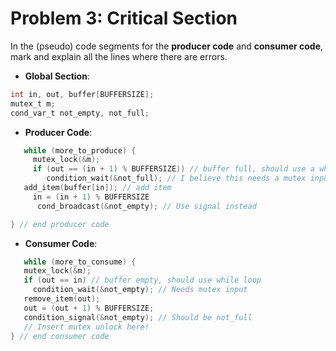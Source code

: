 # Problem 3: Critical Section

In the (pseudo) code segments for the **producer code** and **consumer code**, mark and explain all the lines where there are errors.

- **Global Section**:

```c
int in, out, buffer[BUFFERSIZE];
mutex_t m;
cond_var_t not_empty, not_full;
```

- **Producer Code**:

```c
   while (more_to_produce) {
     mutex_lock(&m);
     if (out == (in + 1) % BUFFERSIZE)) // buffer full, should use a while loop
        condition_wait(&not_full); // I believe this needs a mutex input
   add_item(buffer[in]); // add item
     in = (in + 1) % BUFFERSIZE
      cond_broadcast(&not_empty); // Use signal instead

} // end producer code
```

- **Consumer Code**:

```c
   while (more_to_consume) {
   mutex_lock(&m);
   if (out == in) // buffer empty, should use while loop
     condition_wait(&not_empty); // Needs mutex input
   remove_item(out);
   out = (out + 1) % BUFFERSIZE;
   condition_signal(&not_empty); // Should be not_full
   // Insert mutex unlock here!
} // end consumer code
```
